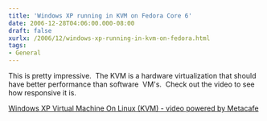 ```yaml
---
title: 'Windows XP running in KVM on Fedora Core 6'
date: 2006-12-28T04:06:00.000-08:00
draft: false
xurlx: /2006/12/windows-xp-running-in-kvm-on-fedora.html
tags: 
- General
---
```


This is pretty impressive.  The KVM is a hardware virtualization that should have better performance than software  VM's.  Check out the video to see  how responsive it is.

  
[Windows XP Virtual Machine On Linux (KVM) - video powered by Metacafe](http://www.metacafe.com/watch/358173/windows_xp_virtual_machine_on_linux_kvm/)